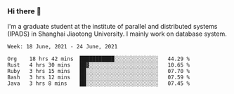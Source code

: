### Hi there 👋

I'm a graduate student at the institute of parallel and distributed systems (IPADS) in Shanghai Jiaotong University. I mainly work on database system.

<!--START_SECTION:waka-->
```text
Week: 18 June, 2021 - 24 June, 2021

Org    18 hrs 42 mins  ███████████░░░░░░░░░░░░░░   44.29 % 
Rust   4 hrs 30 mins   ██▓░░░░░░░░░░░░░░░░░░░░░░   10.65 % 
Ruby   3 hrs 15 mins   ██░░░░░░░░░░░░░░░░░░░░░░░   07.70 % 
Bash   3 hrs 12 mins   ██░░░░░░░░░░░░░░░░░░░░░░░   07.59 % 
Java   3 hrs 8 mins    ██░░░░░░░░░░░░░░░░░░░░░░░   07.45 % 
```
<!--END_SECTION:waka-->

<!--
**yqmmm/yqmmm** is a ✨ _special_ ✨ repository because its `README.md` (this file) appears on your GitHub profile.

Here are some ideas to get you started:

- 🔭 I’m currently working on ...
- 🌱 I’m currently learning ...
- 👯 I’m looking to collaborate on ...
- 🤔 I’m looking for help with ...
- 💬 Ask me about ...
- 📫 How to reach me: ...
- 😄 Pronouns: ...
- ⚡ Fun fact: ...
-->
